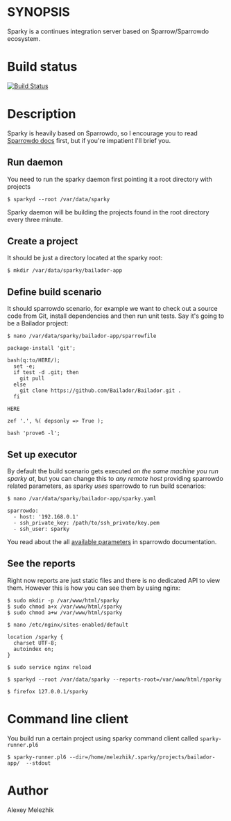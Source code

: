 # SYNOPSIS

Sparky is a continues integration server based on Sparrow/Sparrowdo ecosystem.

# Build status

[![Build Status](https://travis-ci.org/melezhik/sparky.svg)](https://travis-ci.org/melezhik/sparky)


# Description

Sparky is heavily based on Sparrowdo, so I encourage you to read [Sparrowdo docs](https://github.com/melezhik/sparrowdo) first,
but if you're impatient I'll brief you.

## Run daemon

You need to run the sparky daemon first pointing it a root directory with projects  

    $ sparkyd --root /var/data/sparky

Sparky daemon will be building the projects found in the root directory every three minute.


## Create a project

It should be just a directory located at the sparky root:

    $ mkdir /var/data/sparky/bailador-app

## Define build scenario

It should sparrowdo scenario, for example we want to check out a source code from Git,
install dependencies and then run unit tests. Say it's going to be a Bailador project:

    $ nano /var/data/sparky/bailador-app/sparrowfile

    package-install 'git';

    bash(q:to/HERE/);
      set -e;
      if test -d .git; then
        git pull
      else
        git clone https://github.com/Bailador/Bailador.git . 
      fi

    HERE

    zef '.', %( depsonly => True );

    bash 'prove6 -l';


## Set up executor

By default the build scenario gets executed _on the same machine you run sparky at_, but you can change this
to _any remote host_ providing sparrowdo related parameters, as sparky _uses_ sparrowdo to run build scenarios:

    $ nano /var/data/sparky/bailador-app/sparky.yaml

    sparrowdo:
      - host: '192.168.0.1'
      - ssh_private_key: /path/to/ssh_private/key.pem
      - ssh_user: sparky

You read about the all [available parameters](https://github.com/melezhik/sparrowdo#sparrowdo-client-command-line-parameters) in sparrowdo documentation.

## See the reports

Right now reports are just static files and there is no dedicated API to view them.
However this is how you can see them by using nginx:

    $ sudo mkdir -p /var/www/html/sparky
    $ sudo chmod a+x /var/www/html/sparky
    $ sudo chmod a+w /var/www/html/sparky

    $ nano /etc/nginx/sites-enabled/default

    location /sparky {
      charset UTF-8;
      autoindex on;
    }

    $ sudo service nginx reload

    $ sparkyd --root /var/data/sparky --reports-root=/var/www/html/sparky

    $ firefox 127.0.0.1/sparky

# Command line client

You build run a certain project using sparky command client called `sparky-runner.pl6`

    $ sparky-runner.pl6 --dir=/home/melezhik/.sparky/projects/bailador-app/  --stdout

# Author

Alexey Melezhik






